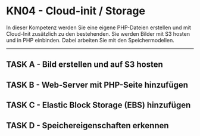 # KN04 - Cloud-init / Storage

In dieser Kompetenz werden Sie eine eigene PHP-Dateien erstellen und mit Cloud-Init zusätzlich
zu den bestehenden. Sie werden Bilder mit S3 hosten und in PHP einbinden. Dabei arbeiten Sie
mit den Speichermodellen. 

---

## TASK A - Bild erstellen und auf S3 hosten


## TASK B - Web-Server mit PHP-Seite hinzufügen


## TASK C - Elastic Block Storage (EBS) hinzufügen


## TASK D - Speichereigenschaften erkennen